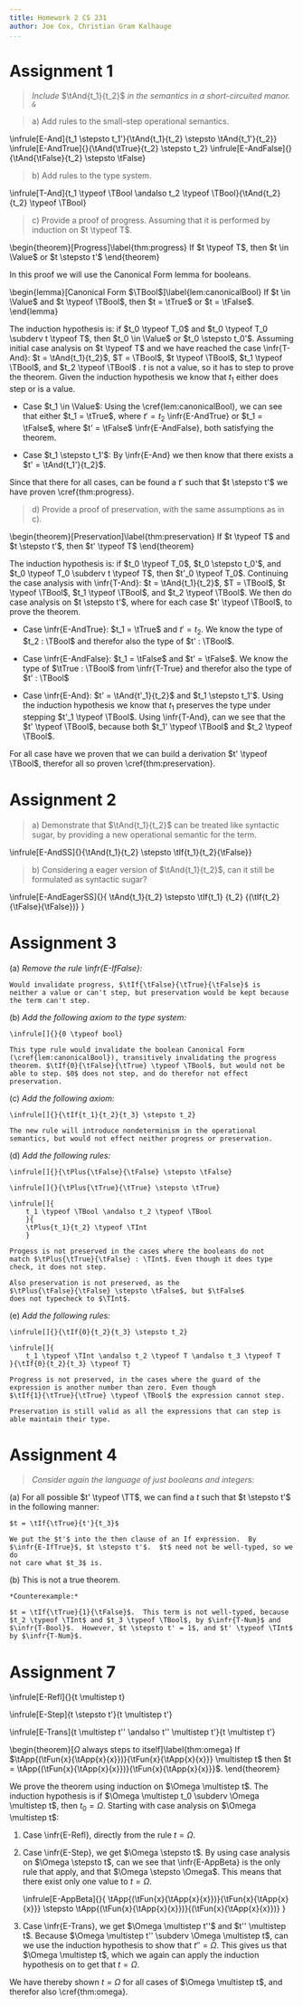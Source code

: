 ```yaml
---
title: Homework 2 CS 231
author: Joe Cox, Christian Gram Kalhauge
...
```


# Assignment 1

> *Include* $\tAnd{t_1}{t_2}$ *in the semantics in a short-circuited
> manor. `&`*

> a) Add rules to the small-step operational semantics.

\infrule[E-And]{t_1 \stepsto t_1'}{\tAnd{t_1}{t_2} \stepsto
\tAnd{t_1'}{t_2}}
\infrule[E-AndTrue]{}{\tAnd{\tTrue}{t_2} \stepsto t_2}
\infrule[E-AndFalse]{}{\tAnd{\tFalse}{t_2} \stepsto \tFalse}

> b) Add rules to the type system.

\infrule[T-And]{t_1 \typeof \TBool \andalso t_2 \typeof \TBool}{\tAnd{t_2}{t_2} \typeof \TBool}

> c) Provide a proof of progress. Assuming that it is performed by
> induction on $t \typeof T$.

\begin{theorem}[Progress]\label{thm:progress}
If $t \typeof T$, then $t \in \Value$ or $t \stepsto t'$
\end{theorem}

In this proof we will use the Canonical Form lemma for booleans.

\begin{lemma}[Canonical Form $\TBool$]\label{lem:canonicalBool}
If $t \in \Value$ and $t \typeof \TBool$, then $t = \tTrue$ or $t =
\tFalse$.
\end{lemma}

The induction hypothesis is: if $t_0 \typeof T_0$ and $t_0 \typeof T_0
\subderv t \typeof T$, then $t_0 \in \Value$ or $t_0 \stepsto t_0'$.
Assuming initial case analysis on $t \typeof T$ and we have reached the
case \infr{T-And}: $t = \tAnd{t_1}{t_2}$, $T = \TBool$, $t \typeof
\TBool$, $t_1 \typeof \TBool$, and $t_2 \typeof \TBool$ . $t$ is not a
value, so it has to step to prove the theorem. Given the induction
hypothesis we know that $t_1$ either does step or is a value.

*  Case $t_1 \in \Value$: Using the \cref{lem:canonicalBool}, we
   can see that either $t_1 = \tTrue$, where $t' = t_2$
   \infr{E-AndTrue} or $t_1 = \tFalse$, where $t' = \tFalse$
   \infr{E-AndFalse}, both satisfying the theorem.

*  Case $t_1 \stepsto t_1'$: By \infr{E-And} we then know that there
   exists a $t' = \tAnd{t_1'}{t_2}$.

Since that there for all cases, can be found a $t'$ such that $t
\stepsto t'$ we have proven \cref{thm:progress}.

> d) Provide a proof of preservation, with the same assumptions as in c).

\begin{theorem}[Preservation]\label{thm:preservation}
If $t \typeof T$ and $t \stepsto t'$, then $t' \typeof T$
\end{theorem}

The induction hypothesis is: if $t_0 \typeof T_0$, $t_0 \stepsto
t_0'$, and $t_0 \typeof T_0 \subderv t \typeof T$, then $t'_0 \typeof
T_0$. Continuing the case analysis with \infr{T-And}: $t =
\tAnd{t_1}{t_2}$, $T = \TBool$, $t \typeof \TBool$, $t_1 \typeof
\TBool$, and $t_2 \typeof \TBool$. We then do case analysis on $t
\stepsto t'$, where for each case $t' \typeof \TBool$, to prove the
theorem.

*  Case \infr{E-AndTrue}: $t_1 = \tTrue$ and $t' = t_2$. We know the
   type of $t_2 : \TBool$ and therefor also the type of $t' : \TBool$.

*  Case \infr{E-AndFalse}: $t_1 = \tFalse$ and $t' = \tFalse$. We know
   the type of $\tTrue : \TBool$ from \infr{T-True} and therefor also
   the type of $t' : \TBool$

*  Case \infr{E-And}: $t' = \tAnd{t'_1}{t_2}$ and $t_1 \stepsto t_1'$.
   Using the induction hypothesis we know that $t_1$ preserves the
   type under stepping $t'_1 \typeof \TBool$. Using \infr{T-And}, can we
   see that the $t' \typeof \TBool$, because both $t_1' \typeof \TBool$
   and $t_2 \typeof \TBool$.

For all case have we proven that we can build a derivation $t' \typeof
\TBool$, therefor all so proven \cref{thm:preservation}.


# Assignment 2

> a) Demonstrate that $\tAnd{t_1}{t_2}$ can be treated like syntactic
> sugar, by providing a new operational semantic for the term.

\infrule[E-AndSS]{}{\tAnd{t_1}{t_2} \stepsto \tIf{t_1}{t_2}{\tFalse}}

> b) Considering a eager version of $\tAnd{t_1}{t_2}$, can it still be
> formulated as syntactic sugar?

\infrule[E-AndEagerSS]{}{
 \tAnd{t_1}{t_2} \stepsto \tIf{t_1}
   {t_2}
   {(\tIf{t_2}{\tFalse}{\tFalse})}
}

# Assignment 3

(a) *Remove the rule \infr{E-IfFalse}:*

    Would invalidate progress, $\tIf{\tFalse}{\tTrue}{\tFalse}$ is
    neither a value or can't step, but preservation would be kept because
    the term can't step.

(b) *Add the following axiom to the type system:*

    \infrule[]{}{0 \typeof bool}

    This type rule would invalidate the boolean Canonical Form
    (\cref{lem:canonicalBool}), transitively invalidating the progress
    theorem. $\tIf{0}{\tFalse}{\tTrue} \typeof \TBool$, but would not be
    able to step. $0$ does not step, and do therefor not effect
    preservation.

(c) *Add the following axiom:*

    \infrule[]{}{\tIf{t_1}{t_2}{t_3} \stepsto t_2}

    The new rule will introduce nondeterminism in the operational
    semantics, but would not effect neither progress or preservation.

(d) *Add the following rules:*

    \infrule[]{}{\tPlus{\tFalse}{\tFalse} \stepsto \tFalse}

    \infrule[]{}{\tPlus{\tTrue}{\tTrue} \stepsto \tTrue}

    \infrule[]{
        t_1 \typeof \TBool \andalso t_2 \typeof \TBool
        }{
        \tPlus{t_1}{t_2} \typeof \TInt
        }

    Progess is not preserved in the cases where the booleans do not
    match $\tPlus{\tTrue}{\tFalse} : \TInt$. Even though it does type
    check, it does not step.

    Also preservation is not preserved, as the
    $\tPlus{\tFalse}{\tFalse} \stepsto \tFalse$, but $\tFalse$
    does not typecheck to $\TInt$.

(e) *Add the following rules:*

    \infrule[]{}{\tIf{0}{t_2}{t_3} \stepsto t_2}

    \infrule[]{
        t_1 \typeof \TInt \andalso t_2 \typeof T \andalso t_3 \typeof T
    }{\tIf{0}{t_2}{t_3} \typeof T}

    Progress is not preserved, in the cases where the guard of the
    expression is another number than zero. Even though
    $\tIf{1}{\tTrue}{\tTrue} \typeof \TBool$ the expression cannot step.

    Preservation is still valid as all the expressions that can step is
    able maintain their type.

# Assignment 4

> *Consider again the language of just booleans and integers*:

(a) For all possible $t' \typeof \TT$, we can find a $t$ such that $t \stepsto
    t'$ in the following manner:

    $t = \tIf{\tTrue}{t'}{t_3}$

    We put the $t'$ into the then clause of an If expression.  By
    $\infr{E-IfTrue}$, $t \stepsto t'$.  $t$ need not be well-typed, so we do
    not care what $t_3$ is.

(b) This is not a true theorem.

    *Counterexample:*

    $t = \tIf{\tTrue}{1}{\tFalse}$.  This term is not well-typed, because
    $t_2 \typeof \TInt$ and $t_3 \typeof \TBool$, by $\infr{T-Num}$ and
    $\infr{T-Bool}$.  However, $t \stepsto t' = 1$, and $t' \typeof \TInt$
    by $\infr{T-Num}$.

# Assignment 7

\infrule[E-Refl]{}{t \multistep t}

\infrule[E-Step]{t \stepsto t'}{t \multistep t'}

\infrule[E-Trans]{t \multistep t'' \andalso t'' \multistep t'}{t \multistep t'}

\begin{theorem}[$\Omega$ always steps to itself]\label{thm:omega}
If $\tApp{(\tFun{x}{\tApp{x}{x}})}{\tFun{x}{\tApp{x}{x}}} \multistep t$
then $t = \tApp{(\tFun{x}{\tApp{x}{x}})}{\tFun{x}{\tApp{x}{x}}}$.
\end{theorem}

We prove the theorem using induction on $\Omega \multistep t$. The
induction hypothesis is if $\Omega \multistep t_0 \subderv \Omega
\multistep t$, then $t_0 = \Omega$. Starting with case analysis on
$\Omega \multistep t$:

1. Case \infr{E-Refl}, directly from the rule $t = \Omega$.

2. Case \infr{E-Step}, we get $\Omega \stepsto t$. By using case analysis on
   $\Omega \stepsto t$, can we see that \infr{E-AppBeta} is the
   only rule that apply, and that $\Omega \stepsto \Omega$. This means
   that there exist only one value to $t = \Omega$.

   \infrule[E-AppBeta]{}{
   \tApp{(\tFun{x}{\tApp{x}{x}})}{\tFun{x}{\tApp{x}{x}}}
   \stepsto
   \tApp{(\tFun{x}{\tApp{x}{x}})}{(\tFun{x}{\tApp{x}{x}})}
   }

3. Case \infr{E-Trans}, we get $\Omega \multistep t''$ and $t'' \multistep
   t$. Because $\Omega \multistep t'' \subderv \Omega \multistep t$,
   can we use the induction hypothesis to show that $t'' = \Omega$.
   This gives us that $\Omega \multistep t$, which we again can apply
   the induction hypothesis on to get that $t = \Omega$.

We have thereby shown $t = \Omega$ for all cases of $\Omega \multistep
t$, and therefor also \cref{thm:omega}.
